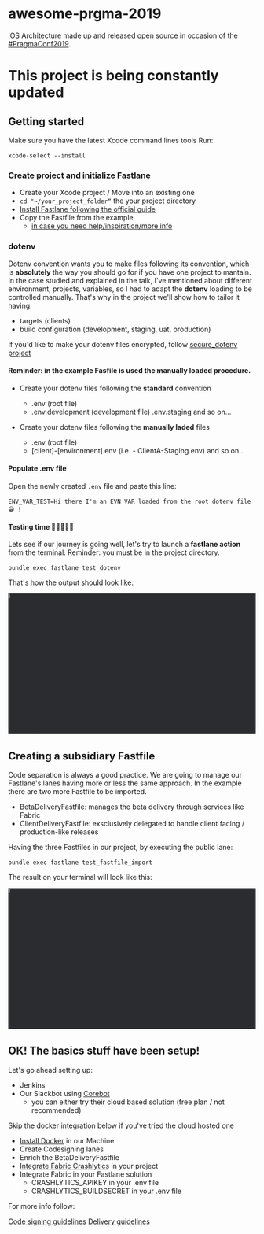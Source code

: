 # awesome-prgma-2019

iOS Architecture made up and released open source in occasion of the [#PragmaConf2019](http://pragmaconference.com).

# This project is being constantly updated

## Getting started

Make sure you have the latest Xcode command lines tools
Run:
```
xcode-select --install
```

### Create project and initialize Fastlane

- Create your Xcode project / Move into an existing one
- `cd "~/your_project_folder“` the your project directory
- [Install Fastlane following the official guide](https://docs.fastlane.tools/getting-started/ios/setup)
- Copy the Fastfile from the example
  - [in case you need help/inspiration/more info](https://docs.fastlane.tools/advanced/lanes/)

### dotenv

Dotenv convention wants you to make files following its convention, which is **absolutely** the way you should go for if you have one project to mantain. In the case studied and explained in the talk, I've mentioned about different environment, projects, variables, so I had to adapt the **dotenv** loading to be controlled manually.
That's why in the project we'll show how to tailor it having:
- targets (clients)
- build configuration (development, staging, uat, production)

If you'd like to make your dotenv files encrypted, follow [secure_dotenv project](https://github.com/psecio/secure_dotenv)

#### Reminder: in the example Fasfile is used the manually loaded procedure.

- Create your dotenv files following the **standard** convention
  - .env (root file)
  - .env.development (development file) .env.staging and so on…

- Create your dotenv files following the **manually laded** files
  - .env (root file)
  - [client]-[environment].env (i.e. - ClientA-Staging.env) and so on…

#### Populate .env file

Open the newly created `.env` file and paste this line:

```
ENV_VAR_TEST=Hi there I'm an EVN VAR loaded from the root dotenv file 😁 !
```

#### Testing time 🤞🏽👨🏼‍⚕️

Lets see if our journey is going well, let's try to launch a **fastlane action** from the terminal.
Reminder: you must be in the project directory.

```
bundle exec fastlane test_dotenv
```

That's how the output should look like:

![](/res/testing_dotenv.gif)

## Creating a subsidiary Fastfile

Code separation is always a good practice. We are going to manage our Fastlane's lanes having more or less the same approach.
In the example there are two more Fastfile to be imported.

- BetaDeliveryFastfile: manages the beta delivery through services like Fabric
- ClientDeliveryFastfile: exsclusively delegated to handle client facing / production-like releases

Having the three Fastfiles in our project, by executing the public lane:

```
bundle exec fastlane test_fastfile_import
```

The result on your terminal will look like this:

![](/res/testing_external_fastfile_laoding.gif)

## OK! The basics stuff have been setup!

Let's go ahead setting up:
- Jenkins
- Our Slackbot using [Corebot](https://github.com/outofcoffee/corebot)
  - you can either try their cloud based solution (free plan / not recommended)

Skip the docker integration below if you've tried the cloud hosted one

- [Install Docker](https://docs.docker.com/docker-for-mac/install/) in our Machine
- Create Codesigning lanes
- Enrich the BetaDeliveryFastfile
- [Integrate Fabric Crashlytics](https://firebase.google.com/docs/crashlytics/get-started?platform=ios&utm_source=fabric&utm_medium=inline_banner&utm_campaign=fabric_sunset&utm_content=kits_crashlytics) in your project
- Integrate Fabric in your Fastlane solution
  - CRASHLYTICS_APIKEY in your .env file
  - CRASHLYTICS_BUILDSECRET in your .env file

For more info follow:

[Code signing guidelines](Codesign.md)
[Delivery guidelines](Delivery.md)
